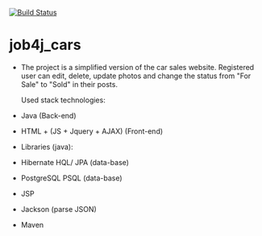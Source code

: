 [![Build Status](https://app.travis-ci.com/SlartiBartFast-art/job4j_cars.svg?branch=main)](https://app.travis-ci.com/SlartiBartFast-art/job4j_cars)
# job4j_cars

- The project is a simplified version of the car sales website.
  Registered user can edit, delete, update photos and change the status from
  "For Sale" to "Sold" in their posts.
 
  Used stack technologies:

- Java (Back-end)
- HTML + (JS + Jquery + AJAX) (Front-end)
  
- Libraries (java):
- Hibernate HQL/ JPA (data-base)
- PostgreSQL PSQL (data-base)
- JSP
- Jackson (parse JSON)
- Maven
